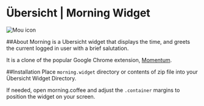 # Übersicht | Morning Widget

![Mou icon](http://i.imgur.com/aOrLdMk.png)

##About
Morning is a Ubersicht widget that displays the time, and greets the current logged in user with a brief salutation. 

It is a clone of the popular Google Chrome extension, [Momentum](http://momentumdash.com/). 



##Installation
Place `morning.widget` directory or contents of zip file into your Übersicht Widget Directory.

If needed, open morning.coffee and adjust the `.container` margins to position the widget on your screen. 


